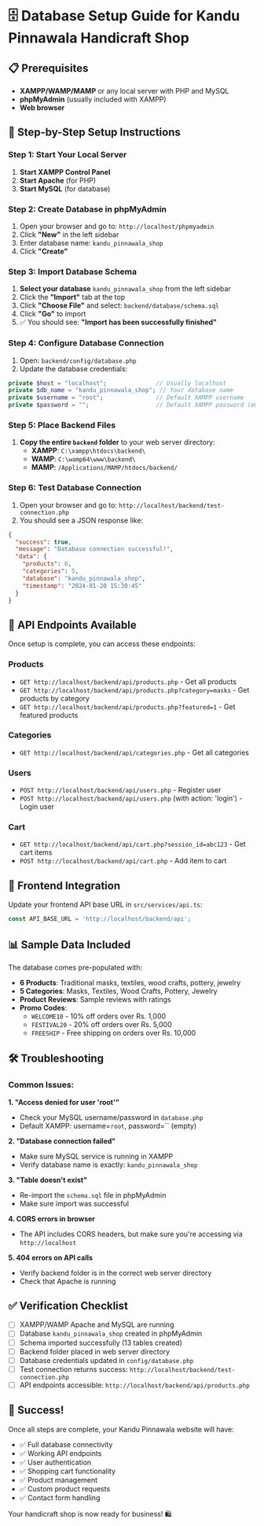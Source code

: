 # 🗄️ Database Setup Guide for Kandu Pinnawala Handicraft Shop

## 📋 Prerequisites
- **XAMPP/WAMP/MAMP** or any local server with PHP and MySQL
- **phpMyAdmin** (usually included with XAMPP)
- **Web browser**

## 🚀 Step-by-Step Setup Instructions

### Step 1: Start Your Local Server
1. **Start XAMPP Control Panel**
2. **Start Apache** (for PHP)
3. **Start MySQL** (for database)

### Step 2: Create Database in phpMyAdmin
1. Open your browser and go to: `http://localhost/phpmyadmin`
2. Click **"New"** in the left sidebar
3. Enter database name: `kandu_pinnawala_shop`
4. Click **"Create"**

### Step 3: Import Database Schema
1. **Select your database** `kandu_pinnawala_shop` from the left sidebar
2. Click the **"Import"** tab at the top
3. Click **"Choose File"** and select: `backend/database/schema.sql`
4. Click **"Go"** to import
5. ✅ You should see: **"Import has been successfully finished"**

### Step 4: Configure Database Connection
1. Open: `backend/config/database.php`
2. Update the database credentials:

```php
private $host = "localhost";              // Usually localhost
private $db_name = "kandu_pinnawala_shop"; // Your database name
private $username = "root";               // Default XAMPP username
private $password = "";                   // Default XAMPP password (empty)
```

### Step 5: Place Backend Files
1. **Copy the entire `backend` folder** to your web server directory:
   - **XAMPP**: `C:\xampp\htdocs\backend\`
   - **WAMP**: `C:\wamp64\www\backend\`
   - **MAMP**: `/Applications/MAMP/htdocs/backend/`

### Step 6: Test Database Connection
1. Open your browser and go to: `http://localhost/backend/test-connection.php`
2. You should see a JSON response like:
```json
{
  "success": true,
  "message": "Database connection successful!",
  "data": {
    "products": 6,
    "categories": 5,
    "database": "kandu_pinnawala_shop",
    "timestamp": "2024-01-20 15:30:45"
  }
}
```

## 🎯 API Endpoints Available

Once setup is complete, you can access these endpoints:

### Products
- `GET http://localhost/backend/api/products.php` - Get all products
- `GET http://localhost/backend/api/products.php?category=masks` - Get products by category
- `GET http://localhost/backend/api/products.php?featured=1` - Get featured products

### Categories
- `GET http://localhost/backend/api/categories.php` - Get all categories

### Users
- `POST http://localhost/backend/api/users.php` - Register user
- `POST http://localhost/backend/api/users.php` (with action: 'login') - Login user

### Cart
- `GET http://localhost/backend/api/cart.php?session_id=abc123` - Get cart items
- `POST http://localhost/backend/api/cart.php` - Add item to cart

## 🔧 Frontend Integration

Update your frontend API base URL in `src/services/api.ts`:

```typescript
const API_BASE_URL = 'http://localhost/backend/api';
```

## 📊 Sample Data Included

The database comes pre-populated with:
- **6 Products**: Traditional masks, textiles, wood crafts, pottery, jewelry
- **5 Categories**: Masks, Textiles, Wood Crafts, Pottery, Jewelry
- **Product Reviews**: Sample reviews with ratings
- **Promo Codes**: 
  - `WELCOME10` - 10% off orders over Rs. 1,000
  - `FESTIVAL20` - 20% off orders over Rs. 5,000
  - `FREESHIP` - Free shipping on orders over Rs. 10,000

## 🛠️ Troubleshooting

### Common Issues:

**1. "Access denied for user 'root'"**
- Check your MySQL username/password in `database.php`
- Default XAMPP: username=`root`, password=`` (empty)

**2. "Database connection failed"**
- Make sure MySQL service is running in XAMPP
- Verify database name is exactly: `kandu_pinnawala_shop`

**3. "Table doesn't exist"**
- Re-import the `schema.sql` file in phpMyAdmin
- Make sure import was successful

**4. CORS errors in browser**
- The API includes CORS headers, but make sure you're accessing via `http://localhost`

**5. 404 errors on API calls**
- Verify backend folder is in the correct web server directory
- Check that Apache is running

## ✅ Verification Checklist

- [ ] XAMPP/WAMP Apache and MySQL are running
- [ ] Database `kandu_pinnawala_shop` created in phpMyAdmin
- [ ] Schema imported successfully (13 tables created)
- [ ] Backend folder placed in web server directory
- [ ] Database credentials updated in `config/database.php`
- [ ] Test connection returns success: `http://localhost/backend/test-connection.php`
- [ ] API endpoints accessible: `http://localhost/backend/api/products.php`

## 🎉 Success!

Once all steps are complete, your Kandu Pinnawala website will have:
- ✅ Full database connectivity
- ✅ Working API endpoints
- ✅ User authentication
- ✅ Shopping cart functionality
- ✅ Product management
- ✅ Custom product requests
- ✅ Contact form handling

Your handicraft shop is now ready for business! 🛍️